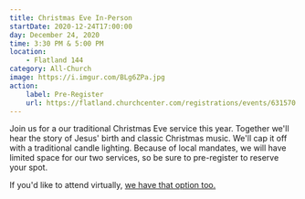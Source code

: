 ```yaml
---
title: Christmas Eve In-Person
startDate: 2020-12-24T17:00:00
day: December 24, 2020
time: 3:30 PM & 5:00 PM
location: 
    - Flatland 144
category: All-Church
image: https://i.imgur.com/BLg6ZPa.jpg
action:
    label: Pre-Register
    url: https://flatland.churchcenter.com/registrations/events/631570
---
```


Join us for a our traditional Christmas Eve service this year. Together we'll hear the story of Jesus' birth and classic Christmas music. We'll cap it off with a traditional candle lighting. Because of local mandates, we will have limited space for our two services, so be sure to pre-register to reserve your spot.

If you'd like to attend virtually, [we have that option too.](/events/christmas-eve-2020-online)
